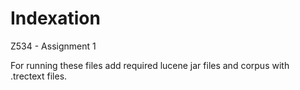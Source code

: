 # Indexation
Z534 - Assignment 1

For running these files add required lucene jar files and corpus with .trectext files.
